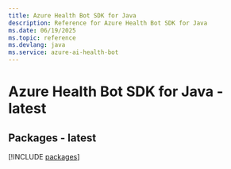```yaml
---
title: Azure Health Bot SDK for Java
description: Reference for Azure Health Bot SDK for Java
ms.date: 06/19/2025
ms.topic: reference
ms.devlang: java
ms.service: azure-ai-health-bot
---
```

# Azure Health Bot SDK for Java - latest
## Packages - latest
[!INCLUDE [packages](health-bot-index.md)]